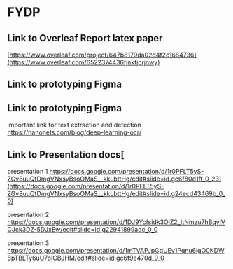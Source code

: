 # FYDP

## Link to Overleaf Report latex paper
[https://www.overleaf.com/project/647b8179da02d4f2c1684736](https://www.overleaf.com/6522374436fjnktjcrjnwy)

## Link to prototyping Figma


## Link to prototyping Figma
important link for text extraction and detection 
https://nanonets.com/blog/deep-learning-ocr/

## Link to Presentation docs[

presentation 1
https://docs.google.com/presentation/d/1r0PFLT5yS-ZGv8uuQtDmgVNxsyBsoOMaS__kkLbttHg/edit#slide=id.gc6f80d1ff_0_23](https://docs.google.com/presentation/d/1r0PFLT5yS-ZGv8uuQtDmgVNxsyBsoOMaS__kkLbttHg/edit#slide=id.g24ecd43469b_0_0)



presentation 2
https://docs.google.com/presentation/d/1DJ9Ycfsidk3OiZ2_ItNmzu7hBqylVCJck3DZ-5DJxEw/edit#slide=id.g22941899adc_0_0



presentation 3
https://docs.google.com/presentation/d/1mTVAPJpGgUEv1Pqnu6igO0KDW8pTBLTy6uU7oICBJHM/edit#slide=id.gc6f9e470d_0_0
